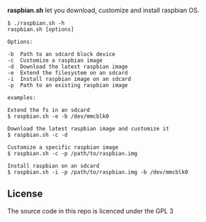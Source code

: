**raspbian.sh** let you download, customize and install raspbian OS.

```
$ ./raspbian.sh -h
raspbian.sh [options]

Options:

-b	Path to an sdcard block device
-c	Customize a raspbian image
-d	Download the latest raspbian image
-e	Extend the filesystem on an sdcard
-i	Install raspbian image on an sdcard
-p	Path to an existing raspbian image

examples:

Extend the fs in an sdcard
$ raspbian.sh -e -b /dev/mmcblk0

Download the latest raspbian image and customize it
$ raspbian.sh -c -d 

Customize a specific raspbian image
$ raspbian.sh -c -p /path/to/raspbian.img

Install raspbian on an sdcard
$ raspbian.sh -i -p /path/to/raspbian.img -b /dev/mmcblk0
```

## License
The source code in this repo is licenced under the GPL 3
